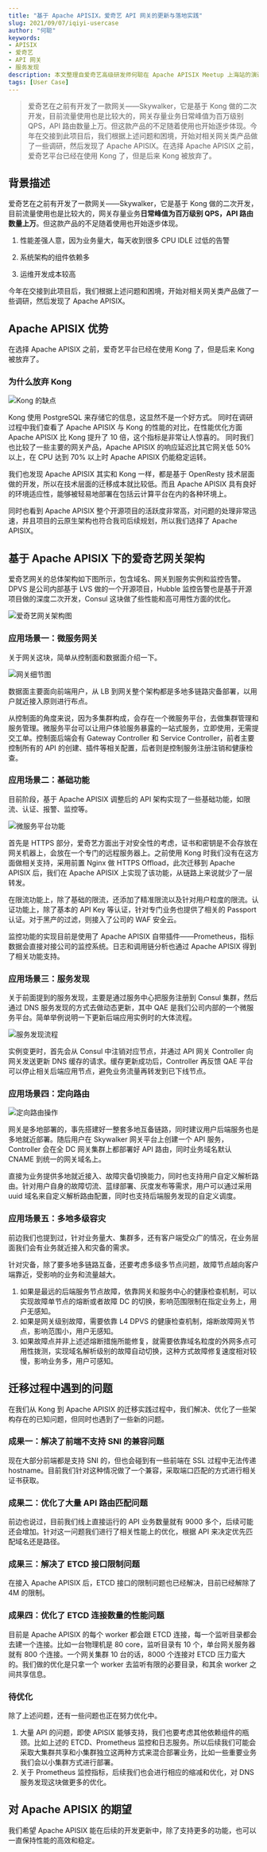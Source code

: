 ```yaml
---
title: "基于 Apache APISIX，爱奇艺 API 网关的更新与落地实践"
slug: 2021/09/07/iqiyi-usercase
author: "何聪"
keywords: 
- APISIX
- 爱奇艺
- API 网关
- 服务发现
description: 本文整理自爱奇艺高级研发师何聪在 Apache APISIX Meetup 上海站的演讲，通过阅读本文，您可以了解到基于 Apache APISIX 网关，爱奇艺技术团队是如何进行公司架构的更新与融合，打造出全新的网关服务。
tags: [User Case]
---
```


> 爱奇艺在之前有开发了一款网关——Skywalker，它是基于 Kong 做的二次开发，目前流量使用也是比较大的，网关存量业务日常峰值为百万级别 QPS，API 路由数量上万。但这款产品的不足随着使用也开始逐步体现。今年在交接到此项目后，我们根据上述问题和困境，开始对相关网关类产品做了一些调研，然后发现了 Apache APISIX。在选择 Apache APISIX 之前，爱奇艺平台已经在使用 Kong 了，但是后来 Kong 被放弃了。

<!--truncate-->

## 背景描述

爱奇艺在之前有开发了一款网关——Skywalker，它是基于 Kong 做的二次开发，目前流量使用也是比较大的，网关存量业务**日常峰值为百万级别 QPS，API 路由数量上万**。但这款产品的不足随着使用也开始逐步体现。

1. 性能差强人意，因为业务量大，每天收到很多 CPU IDLE 过低的告警

2. 系统架构的组件依赖多

3. 运维开发成本较高

今年在交接到此项目后，我们根据上述问题和困境，开始对相关网关类产品做了一些调研，然后发现了 Apache APISIX。

## Apache APISIX 优势

在选择 Apache APISIX 之前，爱奇艺平台已经在使用 Kong 了，但是后来 Kong 被放弃了。

### 为什么放弃 Kong

![Kong 的缺点](https://static.apiseven.com/202108/1630995514489-6f7b382a-ed2d-46ad-8ded-4dda42ed3bc8.png)

Kong 使用 PostgreSQL 来存储它的信息，这显然不是一个好方式。 同时在调研过程中我们查看了 Apache APISIX 与 Kong 的性能的对比，在性能优化方面 Apache APISIX 比 Kong 提升了 10 倍，这个指标是非常让人惊喜的。 同时我们也比较了一些主要的网关产品，Apache APISIX 的响应延迟比其它网关低 50% 以上，在 CPU 达到 70% 以上时 Apache APISIX 仍能稳定运转。

我们也发现 Apache APISIX 其实和 Kong 一样，都是基于 OpenResty 技术层面做的开发，所以在技术层面的迁移成本就比较低。而且 Apache APISIX 具有良好的环境适应性，能够被轻易地部署在包括云计算平台在内的各种环境上。

同时也看到 Apache APISIX 整个开源项目的活跃度非常高，对问题的处理非常迅速，并且项目的云原生架构也符合我司后续规划，所以我们选择了 Apache APISIX。

## 基于 Apache APISIX 下的爱奇艺网关架构

爱奇艺网关的总体架构如下图所示，包含域名、网关到服务实例和监控告警。DPVS 是公司内部基于 LVS 做的一个开源项目，Hubble 监控告警也是基于开源项目做的深度二次开发，Consul 这块做了些性能和高可用性方面的优化。

![爱奇艺网关架构图](https://static.apiseven.com/202108/1630995637366-b42e408b-53ea-47fb-b282-e68042f13090.png)

### 应用场景一：微服务网关

关于网关这块，简单从控制面和数据面介绍一下。

![网关细节图](https://static.apiseven.com/202108/1630995699492-bdc1c560-2c0a-4db0-82c9-2a5391941863.png)

数据面主要面向前端用户，从 LB 到网关整个架构都是多地多链路灾备部署，以用户就近接入原则进行布点。

从控制面的角度来说，因为多集群构成，会存在一个微服务平台，去做集群管理和服务管理。微服务平台可以让用户体验服务暴露的一站式服务，立即使用，无需提交工单。控制面后端会有 Gateway Controller 和 Service Controller，前者主要控制所有的 API 的创建、插件等相关配置，后者则是控制服务注册注销和健康检查。

### 应用场景二：基础功能

目前阶段，基于 Apache APISIX 调整后的 API 架构实现了一些基础功能，如限流、认证、报警、监控等。

![微服务平台功能](https://static.apiseven.com/202108/1630995732178-1717dd1a-3cdf-4f34-aea2-9a26df1c37c1.png)

首先是 HTTPS 部分，爱奇艺方面出于对安全性的考虑，证书和密钥是不会存放在网关机器上，会放在一个专门的远程服务器上。之前使用 Kong 时我们没有在这方面做相关支持，采用前置 Nginx 做 HTTPS Offload，此次迁移到 Apache APISIX 后，我们在 Apache APISIX 上实现了该功能，从链路上来说就少了一层转发。

在限流功能上，除了基础的限流，还添加了精准限流以及针对用户粒度的限流。认证功能上，除了基本的 API Key 等认证，针对专门业务也提供了相关的 Passport 认证。对于黑产的过滤，则接入了公司的 WAF 安全云。

监控功能的实现目前是使用了 Apache APISIX 自带插件——Prometheus，指标数据会直接对接公司的监控系统。日志和调用链分析也通过 Apache APISIX 得到了相关功能支持。

### 应用场景三：服务发现

关于前面提到的服务发现，主要是通过服务中心把服务注册到 Consul 集群，然后通过 DNS 服务发现的方式去做动态更新，其中 QAE 是我们公司内部的一个微服务平台。简单举例说明一下更新后端应用实例时的大体流程。

![服务发现流程](https://static.apiseven.com/202108/1630995762178-b807f5fe-8851-4f10-acdc-fbf1c372b12f.png)

实例变更时，首先会从 Consul 中注销对应节点，并通过 API 网关 Controller 向网关发送更新 DNS 缓存的请求。缓存更新成功后，Controller 再反馈 QAE 平台可以停止相关后端应用节点，避免业务流量再转发到已下线节点。

### 应用场景四：定向路由

![定向路由操作](https://static.apiseven.com/202108/1630995803596-e8d73d5d-29e0-4f66-b3bd-976d650bafcb.png)

网关是多地部署的，事先搭建好一整套多地互备链路，同时建议用户后端服务也是多地就近部署。随后用户在 Skywalker 网关平台上创建一个 API 服务，Controller 会在全 DC 网关集群上都部署好 API 路由，同时业务域名默认 CNAME 到统一的网关域名上。

直接为业务提供多地就近接入、故障灾备切换能力，同时也支持用户自定义解析路由。针对用户自身的故障切流、蓝绿部署、灰度发布等需求，用户可以通过采用 uuid 域名来自定义解析路由配置，同时也支持后端服务发现的自定义调度。

### 应用场景五：多地多级容灾

前边我们也提到过，针对业务量大、集群多，还有客户端受众广的情况，在业务层面我们会有业务就近接入和灾备的需求。

针对灾备，除了要多地多链路互备，还要考虑多级多节点问题，故障节点越向客户端靠近，受影响的业务和流量越大。

1. 如果是最远的后端服务节点故障，依靠网关和服务中心的健康检查机制，可以实现故障单节点的熔断或者故障 DC 的切换，影响范围限制在指定业务上，用户无感知。
2. 如果是网关级别故障，需要依靠 L4 DPVS 的健康检查机制，熔断故障网关节点，影响范围小，用户无感知。
3. 如果故障点并非上述述熔断措施所能修复，就需要依靠域名粒度的外网多点可用性拨测，实现域名解析级别的故障自动切换，这种方式故障修复速度相对较慢，影响业务多，用户可感知。

## 迁移过程中遇到的问题

在我们从 Kong 到 Apache APISIX 的迁移实践过程中，我们解决、优化了一些架构存在的已知问题，但同时也遇到了一些新的问题。

### 成果一：解决了前端不支持 SNI 的兼容问题

现在大部分前端都是支持 SNI 的，但也会碰到有一些前端在 SSL 过程中无法传递 hostname。目前我们针对这种情况做了一个兼容，采取端口匹配的方式进行相关证书获取。

### 成果二：优化了大量 API 路由匹配问题

前边也说过，目前我们线上直接运行的 API 业务数量就有 9000 多个，后续可能还会增加。针对这一问题我们进行了相关性能上的优化，根据 API 来决定优先匹配域名还是路径。

### 成果三：解决了 ETCD 接口限制问题

在接入 Apache APISIX 后，ETCD 接口的限制问题也已经解决，目前已经解除了 4M 的限制。

### 成果四：优化了 ETCD 连接数量的性能问题

目前是 Apache APISIX 的每个 worker 都会跟 ETCD 连接，每一个监听目录都会去建一个连接。比如一台物理机是 80 core，监听目录有 10 个，单台网关服务器就有 800 个连接。一个网关集群 10 台的话，8000 个连接对 ETCD 压力蛮大的。我们做的优化是只拿一个 worker 去监听有限的必要目录，和其余 worker 之间共享信息。

### 待优化

除了上述问题，还有一些问题也正在努力优化中。

1. 大量 API 的问题，即使 APISIX 能够支持，我们也要考虑其他依赖组件的瓶颈。比如上述的 ETCD、Prometheus 监控和日志服务。所以后续我们可能会采取大集群共享和小集群独立这两种方式来混合部署业务，比如一些重要业务我们会以小集群方式进行部署。
2. 关于 Prometheus 监控指标，后续我们也会进行相应的缩减和优化，对 DNS 服务发现这块做更多的优化。

## 对 Apache APISIX 的期望

我们希望 Apache APISIX 能在后续的开发更新中，除了支持更多的功能，也可以一直保持性能的高效和稳定。
